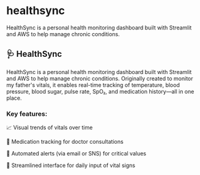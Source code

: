 # healthsync
HealthSync is a personal health monitoring dashboard built with Streamlit and AWS to help manage chronic conditions.

## 🩺 HealthSync
HealthSync is a personal health monitoring dashboard built with Streamlit and AWS to help manage chronic conditions.
Originally created to monitor my father's vitals, it enables real-time tracking of temperature, blood pressure, blood sugar, pulse rate, SpO₂, and medication history—all in one place.

### Key features:

📈 Visual trends of vitals over time

💊 Medication tracking for doctor consultations

🚨 Automated alerts (via email or SNS) for critical values

🧾 Streamlined interface for daily input of vital signs
